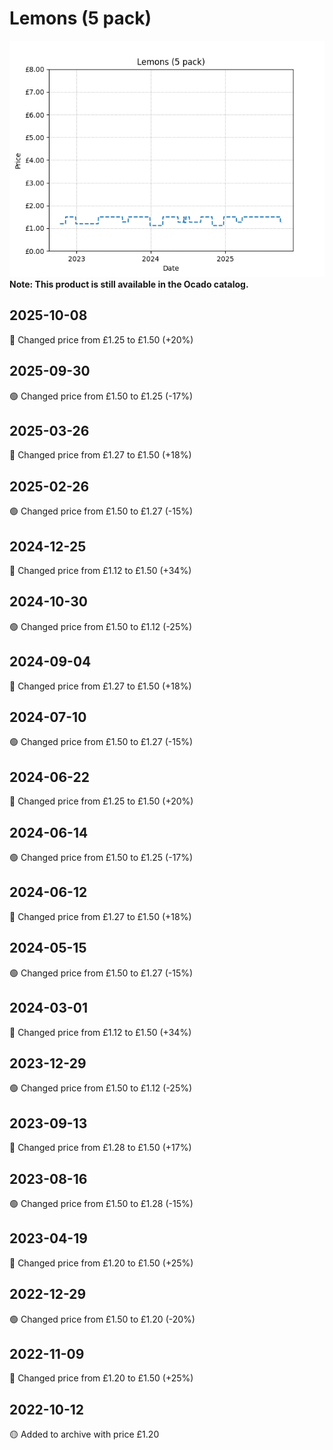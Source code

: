 # Lemons (5 pack)
![](charts/product-47305011.png)
**Note: This product is still available in the Ocado catalog.**
## 2025-10-08
🔴 Changed price from £1.25 to £1.50 (+20%)
## 2025-09-30
🟢 Changed price from £1.50 to £1.25 (-17%)
## 2025-03-26
🔴 Changed price from £1.27 to £1.50 (+18%)
## 2025-02-26
🟢 Changed price from £1.50 to £1.27 (-15%)
## 2024-12-25
🔴 Changed price from £1.12 to £1.50 (+34%)
## 2024-10-30
🟢 Changed price from £1.50 to £1.12 (-25%)
## 2024-09-04
🔴 Changed price from £1.27 to £1.50 (+18%)
## 2024-07-10
🟢 Changed price from £1.50 to £1.27 (-15%)
## 2024-06-22
🔴 Changed price from £1.25 to £1.50 (+20%)
## 2024-06-14
🟢 Changed price from £1.50 to £1.25 (-17%)
## 2024-06-12
🔴 Changed price from £1.27 to £1.50 (+18%)
## 2024-05-15
🟢 Changed price from £1.50 to £1.27 (-15%)
## 2024-03-01
🔴 Changed price from £1.12 to £1.50 (+34%)
## 2023-12-29
🟢 Changed price from £1.50 to £1.12 (-25%)
## 2023-09-13
🔴 Changed price from £1.28 to £1.50 (+17%)
## 2023-08-16
🟢 Changed price from £1.50 to £1.28 (-15%)
## 2023-04-19
🔴 Changed price from £1.20 to £1.50 (+25%)
## 2022-12-29
🟢 Changed price from £1.50 to £1.20 (-20%)
## 2022-11-09
🔴 Changed price from £1.20 to £1.50 (+25%)
## 2022-10-12
🟡 Added to archive with price £1.20